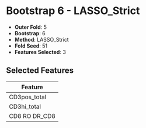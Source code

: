 # Bootstrap 6 - LASSO_Strict

- **Outer Fold**: 5
- **Bootstrap**: 6
- **Method**: LASSO_Strict
- **Fold Seed**: 51
- **Features Selected**: 3

## Selected Features

| Feature |
|---------|
| CD3pos_total |
| CD3hi_total |
| CD8 RO DR_CD8 |
